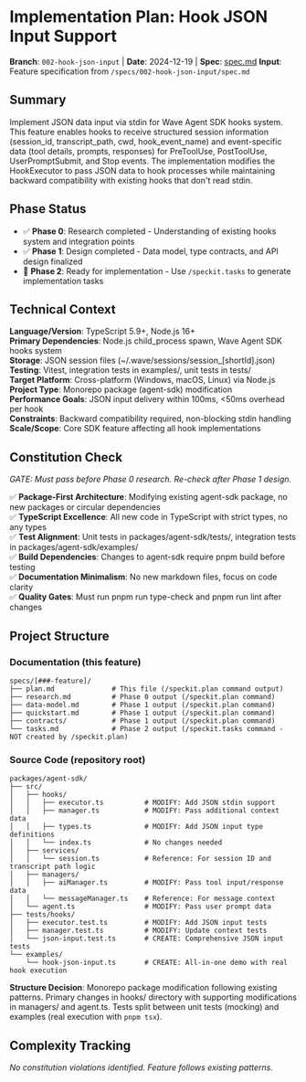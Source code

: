 # Implementation Plan: Hook JSON Input Support

**Branch**: `002-hook-json-input` | **Date**: 2024-12-19 | **Spec**: [spec.md](./spec.md)
**Input**: Feature specification from `/specs/002-hook-json-input/spec.md`

## Summary

Implement JSON data input via stdin for Wave Agent SDK hooks system. This feature enables hooks to receive structured session information (session_id, transcript_path, cwd, hook_event_name) and event-specific data (tool details, prompts, responses) for PreToolUse, PostToolUse, UserPromptSubmit, and Stop events. The implementation modifies the HookExecutor to pass JSON data to hook processes while maintaining backward compatibility with existing hooks that don't read stdin.

## Phase Status

- ✅ **Phase 0**: Research completed - Understanding of existing hooks system and integration points
- ✅ **Phase 1**: Design completed - Data model, type contracts, and API design finalized  
- 🔄 **Phase 2**: Ready for implementation - Use `/speckit.tasks` to generate implementation tasks

## Technical Context

**Language/Version**: TypeScript 5.9+, Node.js 16+  
**Primary Dependencies**: Node.js child_process spawn, Wave Agent SDK hooks system  
**Storage**: JSON session files (~/.wave/sessions/session_[shortId].json)  
**Testing**: Vitest, integration tests in examples/, unit tests in tests/  
**Target Platform**: Cross-platform (Windows, macOS, Linux) via Node.js  
**Project Type**: Monorepo package (agent-sdk) modification  
**Performance Goals**: JSON input delivery within 100ms, <50ms overhead per hook  
**Constraints**: Backward compatibility required, non-blocking stdin handling  
**Scale/Scope**: Core SDK feature affecting all hook implementations

## Constitution Check

*GATE: Must pass before Phase 0 research. Re-check after Phase 1 design.*

✅ **Package-First Architecture**: Modifying existing agent-sdk package, no new packages or circular dependencies  
✅ **TypeScript Excellence**: All new code in TypeScript with strict types, no any types  
✅ **Test Alignment**: Unit tests in packages/agent-sdk/tests/, integration tests in packages/agent-sdk/examples/  
✅ **Build Dependencies**: Changes to agent-sdk require pnpm build before testing  
✅ **Documentation Minimalism**: No new markdown files, focus on code clarity  
✅ **Quality Gates**: Must run pnpm run type-check and pnpm run lint after changes

## Project Structure

### Documentation (this feature)

```
specs/[###-feature]/
├── plan.md              # This file (/speckit.plan command output)
├── research.md          # Phase 0 output (/speckit.plan command)
├── data-model.md        # Phase 1 output (/speckit.plan command)
├── quickstart.md        # Phase 1 output (/speckit.plan command)
├── contracts/           # Phase 1 output (/speckit.plan command)
└── tasks.md             # Phase 2 output (/speckit.tasks command - NOT created by /speckit.plan)
```

### Source Code (repository root)

```
packages/agent-sdk/
├── src/
│   ├── hooks/
│   │   ├── executor.ts          # MODIFY: Add JSON stdin support
│   │   ├── manager.ts           # MODIFY: Pass additional context data
│   │   ├── types.ts             # MODIFY: Add JSON input type definitions
│   │   └── index.ts             # No changes needed
│   ├── services/
│   │   └── session.ts           # Reference: For session ID and transcript path logic
│   ├── managers/
│   │   ├── aiManager.ts         # MODIFY: Pass tool input/response data
│   │   └── messageManager.ts    # Reference: For message context
│   └── agent.ts                 # MODIFY: Pass user prompt data
├── tests/hooks/
│   ├── executor.test.ts         # MODIFY: Add JSON input tests
│   ├── manager.test.ts          # MODIFY: Update context tests
│   └── json-input.test.ts       # CREATE: Comprehensive JSON input tests
└── examples/
    └── hook-json-input.ts       # CREATE: All-in-one demo with real hook execution
```

**Structure Decision**: Monorepo package modification following existing patterns. Primary changes in hooks/ directory with supporting modifications in managers/ and agent.ts. Tests split between unit tests (mocking) and examples (real execution with `pnpm tsx`).

## Complexity Tracking

*No constitution violations identified. Feature follows existing patterns.*


